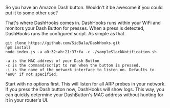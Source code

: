 So you have an Amazon Dash button. Wouldn't it be awesome if you could put it to some other use?

That's where DashHooks comes in. DashHooks runs within your WiFi and monitors your Dash Button for presses.
When a press is detected, DashHooks runs the configured script. As simple as that.

    git clone https://github.com/SidBala/DashHooks.git
    npm install
    node index.js -a a0:32:ab:21:37:fa -c ./sampleSlackNotification.sh

    -a is the MAC address of your Dash Button
    -c is the command/script to run when the button is pressed.
    -i is the name of the network interface to listen on. Defaults to 'en0' if not specified.

Start with no options first. This will listen for all ARP probes in your network. If you press the Dash button now, DashHooks will show logs. This way, you can quickly determine your DashButton's MAC address without hunting for it in your router's UI.
